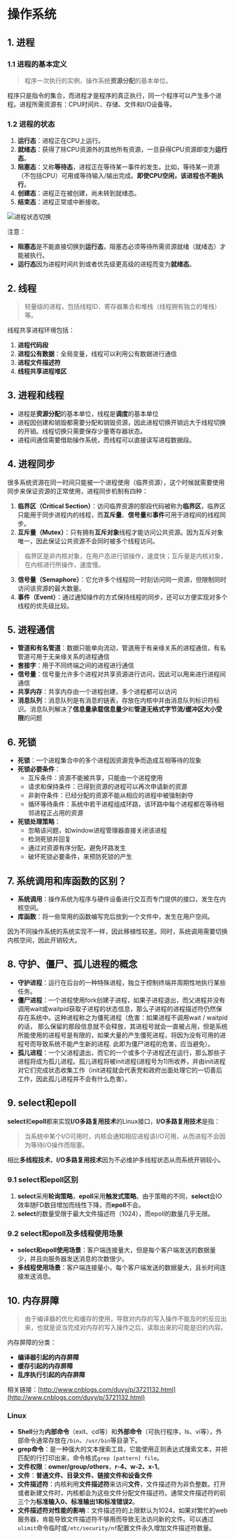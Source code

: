 # 操作系统
## 1. 进程
### 1.1 进程的基本定义
> 程序一次执行的实例，操作系统**资源分配**的基本单位。

程序只是指令的集合，而进程才是程序的真正执行，同一个程序可以产生多个进程。进程所需资源有：CPU时间片、存储、文件和I/O设备等。

### 1.2 进程的状态
1. **运行态**：进程正在CPU上运行。
2. **就绪态**：获得了除CPU资源外的其他所有资源，一旦获得CPU资源即变为**运行态**。
3. **阻塞态**：又称**等待态**，进程正在等待某一事件的发生。比如，等待某一资源（不包括CPU）可用或等待输入/输出完成。**即使CPU空闲，该进程也不能执行**。
4. **创建态**：进程正在被创建，尚未转到就绪态。
5. **结束态**：进程正常或中断接收。

![进程状态切换](https://github.com/leechengpeng/Note/blob/master/Resources/Images/process_status.png)

注意：
* **阻塞态**是不能直接切换到**运行态**，阻塞态必须等待所需资源就绪（就绪态）才能被执行。
* **运行态**因为进程时间片到或者优先级更高级的进程而变为**就绪态**。

## 2. 线程
> 轻量级的进程，包括线程ID、寄存器集合和堆栈（线程拥有独立的堆栈）等。

线程共享进程环境包括：
1. **进程代码段**
2. **进程公有数据**：全局变量，线程可以利用公有数据进行通信
3. **进程文件描述符**
4. **线程共享进程堆区**

## 3. 进程和线程
* 进程是**资源分配**的基本单位，线程是**调度**的基本单位
* 进程因创建和销毁都需要分配和销毁资源，因此进程切换开销远大于线程切换的开销。线程切换只需要保存少量寄存器状态。
* 进程间通信需要借助操作系统，而线程可以直接读写进程数据段。

## 4. 进程同步
很多系统资源在同一时间只能被一个进程使用（临界资源），这个时候就需要使用同步来保证资源的正常使用，进程同步机制有四种：
1. **临界区（Critical Section）**：访问临界资源的那段代码被称为**临界区**，临界区只能用于同步进程内的线程，而**互斥量**、**信号量**和**事件**可用于进程间的线程同步。
2. **互斥量（Mutex）**：只有拥有**互斥对象**线程才能访问公共资源。因为互斥对象唯一，因此保证公共资源不会同时被多个线程访问。

> 临界区是非内核对象，在用户态进行锁操作，速度快；互斥量是内核对象，在内核进行所操作，速度慢。

3. **信号量（Semaphore）**：它允许多个线程同一时刻访问同一资源，但限制同时访问该资源的最大数量。
4. **事件（Event）**：通过通知操作的方式保持线程的同步，还可以方便实现对多个线程的优先级比较。

## 5. 进程通信
* **管道和有名管道**：数据只能单向流动，管道用于有亲缘关系的进程通信，有名管道可用于无亲缘关系的进程通信
* **套接字**：用于不同终端之间的进程进行通信
* **信号量**：信号量允许多个进程对共享资源进行访问，因此可以用来进行进程间通信
* **共享内存**：共享内存由一个进程创建，多个进程都可以访问
* **消息队列**：消息队列是有消息的链表，存放在内核中并由消息队列标识符标识。消息队列解决了**信息量承载信息量少**和**管道无格式字节流/缓冲区大小受限**的问题

## 6. 死锁
* **死锁**：一个进程集合中的多个进程因资源竞争而造成互相等待的现象
* **死锁必要条件**：
    - 互斥条件：资源不能被共享，只能由一个进程使用
    - 请求和保持条件：已得到资源的进程可以再次申请新的资源
    - 非剥夺条件：已经分配的资源不能从相应的进程中被强制剥夺
    - 循环等待条件：系统中若干进程组成环路，该环路中每个进程都在等待相邻进程正占用的资源
* **死锁处理策略**：
    - 忽略该问题，如window进程管理器直接关闭该进程
    - 检测死锁并回复
    - 通过对资源有序分配，避免环路发生
    - 破坏死锁必要条件，来预防死锁的产生

## 7. 系统调用和库函数的区别？
* **系统调用**：操作系统为程序与硬件设备进行交互而专门提供的接口，发生在内核空间。
* **库函数**：将一些常用的函数编写完后放到一个文件中，发生在用户空间。

因为不同操作系统的系统实现不一样，因此移植性较差。同时，系统调用需要切换内核空间，因此开销较大。

## 8. 守护、僵尸、孤儿进程的概念
* **守护进程**：运行在后台的一种特殊进程，独立于控制终端并周期性地执行某些任务。
* **僵尸进程**：一个进程使用fork创建子进程，如果子进程退出，而父进程并没有调用wait或waitpid获取子进程的状态信息，那么子进程的进程描述符仍然保存在系统中。这种进程称之为僵死进程（危害：如果进程不调用wait / waitpid的话， 那么保留的那段信息就不会释放，其进程号就会一直被占用，但是系统所能使用的进程号是有限的，如果大量的产生僵死进程，将因为没有可用的进程号而导致系统不能产生新的进程. 此即为僵尸进程的危害，应当避免）。
* **孤儿进程**：一个父进程退出，而它的一个或多个子进程还在运行，那么那些子进程将成为孤儿进程。孤儿进程将被init进程(进程号为1)所收养，并由init进程对它们完成状态收集工作（init进程就会代表党和政府出面处理它的一切善后工作，因此孤儿进程并不会有什么危害）。

## 9. select和epoll
**select**和**epoll**都来实现**I/O多路复用技术**的Linux接口，**I/O多路复用技术**是指：
> 当系统中某个I/O可用时，内核会通知相应进程该I/O可用，从而进程不会因为等待I/O操作而阻塞。

相比**多线程技术**，**I/O多路复用技术**因为不必维护多线程状态从而系统开销较小。

### 9.1 select和epoll区别
1. **select**采用**轮询策略**，**epoll**采用**触发式策略**。由于策略的不同，**select**会IO效率随FD数目增加而线性下降，而**epoll**不会。
2. **select**的数量受限于最大文件描述符（1024），而epoll的数量几乎无限。
### 9.2 select和epoll及多线程使用场景
* **select和epoll使用场景**：客户端连接量大，但是每个客户端发送的数据量少，并且向服务器发送消息的次数很少。
* **多线程使用场景**：客户端连接量小，每个客户端发送的数据量大，且长时间连接发送消息。

## 10. 内存屏障
> 由于编译器的优化和缓存的使用，导致对内存的写入操作不能及时的反应出来，也就是说当完成对内存的写入操作之后，读取出来的可能是旧的内容。

内存屏障的分类：
* **编译器引起的内存屏障**
* **缓存引起的内存屏障**
* **乱序执行引起的内存屏障**

相关链接：[http://www.cnblogs.com/duyy/p/3721132.html](http://www.cnblogs.com/duyy/p/3721132.html)

### Linux
* **Shell**分为**内部命令**（exit、cd等）和**外部命令**（可执行程序，ls、vi等），外部命令通常存放在`/bin`、`/usr/bin`等目录下。
* **grep命令**：是一种强大的文本搜索工具，它能使用正则表达式搜索文本，并把匹配的行打印出来，命令格式`grep [pattern] file`。
* **文件权限**：**owner/group/others**，**r-4、w-2、x-1**。
* **文件**：**普通文件、目录文件、链接文件和设备文件**
* **文件描述符**：内核利用**文件描述符**来访问**文件**，文件描述符为非负整数。打开或者新建文件时，内核都会为这些文件分配文件描述符。通常文件描述符的前三个为**标准输入0、标准输出1和标准错误2**。
* **文件描述符对性能的影响**：文件描述符的上限默认为1024，如果对繁忙的web服务器，肯能导致文件描述符不够用而导致无法访问新的文件。可以通过`ulimit`命令临时或`/etc/security/nf`配置文件永久增加文件描述符数量。
